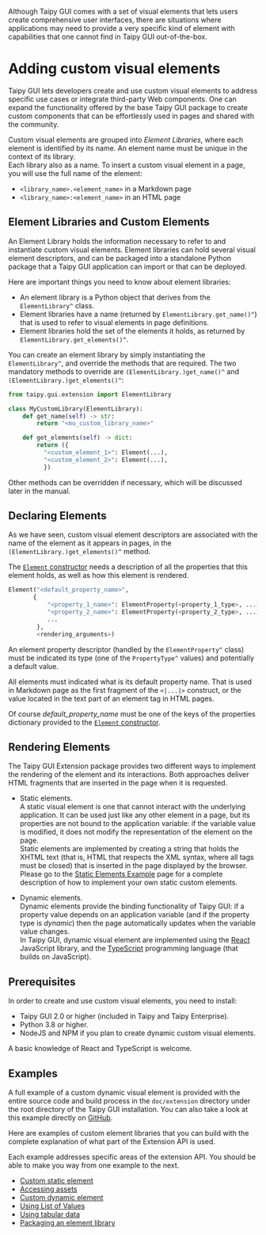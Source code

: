 Although Taipy GUI comes with a set of visual elements that lets users create comprehensive
user interfaces, there are situations where applications may need to provide a very specific
kind of element with capabilities that one cannot find in Taipy GUI out-of-the-box.

# Adding custom visual elements

Taipy GUI lets developers create and use custom visual elements to address specific use
cases or integrate third-party Web components. One can expand the functionality
offered by the base Taipy GUI package to create custom components that can be
effortlessly used in pages and shared with the community.

Custom visual elements are grouped into *Element Libraries*, where each element is identified
by its name. An element name must be unique in the context of its library.<br/>
Each library also as a name. To insert a custom visual element in a page, you will use
the full name of the element:

- `<library_name>.<element_name>` in a Markdown page
- `<library_name>:<element_name>` in an HTML page

## Element Libraries and Custom Elements

An Element Library  holds the information necessary to refer to and instantiate custom visual elements. Element libraries can hold several visual element descriptors, and can be packaged
into a standalone Python package that a Taipy GUI application can import or that can be
deployed.

Here are important things you need to know about element libraries:

- An element library is a Python object that derives from the `ElementLibrary^` class. 
- Element libraries have a name (returned by `ElementLibrary.get_name()^`) that is
  used to refer to visual elements in page definitions.
- Element libraries hold the set of the elements it holds, as returned by
  `ElementLibrary.get_elements()^`.

You can create an element library by simply instantiating the `ElementLibrary^`, and override the methods that are required. The two mandatory methods to override are
`(ElementLibrary.)get_name()^` and `(ElementLibrary.)get_elements()^`: 

```py
from taipy.gui.extension import ElementLibrary

class MyCustomLibrary(ElementLibrary):
    def get_name(self) -> str:
        return "<mu_custom_library_name>"

    def get_elements(self) -> dict:
        return ({
          "<custom_element_1>": Element(...),
          "<custom_element_2>": Element(...),
          })
```

Other methods can be overridden if necessary, which will be discussed later in the manual.

## Declaring Elements

As we have seen, custom visual element descriptors are associated with the name of
the element as it appears in pages, in the `(ElementLibrary.)get_elements()^` method.

The [`Element` constructor](Element.__init__()^) needs a description of all the properties
that this element holds, as well as how this element is rendered.

```py
Element("<default_property_name>",
       {
           "<property_1_name>": ElementProperty(<property_1_type>, ...),
           "<property_2_name>": ElementProperty(<property_2_type>, ...),
           ...
        },
        <rendering_arguments>)
```

An element property descriptor (handled by the `ElementProperty^` class) must be
indicated its type (one of the `PropertyType^` values) and potentially a default
value.

All elements must indicated what is its default property name. That is used in Markdown
page as the first fragment of the `<|...|>` construct, or the value located in the
text part of an element tag in HTML pages.

Of course *default_property_name* must be one of the keys of the properties dictionary
provided to the [`Element` constructor](Element.__init__()^).

## Rendering Elements

The Taipy GUI Extension package provides two different ways to implement the rendering
of the element and its interactions. Both approaches deliver HTML fragments that are
inserted in the page when it is requested.

- Static elements.<br/>
  A static visual element is one that cannot interact with the underlying application.
  It can be used just like any other element in a page, but its properties are not
  bound to the application variable: if the variable value is modified, it does not
  modify the representation of the element on the page.<br/>
  Static elements are implemented by creating a string that holds the XHTML text (that is,
  HTML that respects the XML syntax, where all tags must be closed) that is inserted in
  the page displayed by the browser.<br/>
  Please go to the [Static Elements Example](extension_static_element.md) page for
  a complete description of how to implement your own static custom elements.

- Dynamic elements.<br/>
  Dynamic elements provide the binding functionality of Taipy GUI: if a property value
  depends on an application variable (and if the property type is *dynamic*) then the
  page automatically updates when the variable value changes.<br/>
  In Taipy GUI, dynamic visual element are implemented using the
  [React](https://reactjs.org/) JavaScript library, and the
  [TypeScript](https://www.typescriptlang.org/) programming language (that builds on
  JavaScript).

## Prerequisites

In order to create and use custom visual elements, you need to install:

- Taipy GUI 2.0 or higher (included in Taipy and Taipy Enterprise).
- Python 3.8 or higher.
- NodeJS and NPM if you plan to create dynamic custom visual elements.

A basic knowledge of React and TypeScript is welcome.

## Examples

A full example of a custom dynamic visual element is provided with the entire
source code and build process in the `doc/extension` directory under the root
directory of the Taipy GUI installation. You can also take a look at this
example directly on
[GitHub](https://github.com/Avaiga/taipy-gui/tree/develop/doc/extension).

Here are examples of custom element libraries that you can build with the
complete explanation of what part of the Extension API is used.

Each example addresses specific areas of the extension API. You should be able to
make you way from one example to the next.

- [Custom static element](extension_static_element.md)
- [Accessing assets](extension_assets.md)
- [Custom dynamic element](extension_dynamic_element.md)
- [Using List of Values](extension_list_of_values.md)
- [Using tabular data](extension_data.md)
- [Packaging an element library](extension_packaging.md)
